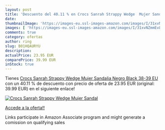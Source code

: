 ```yaml
---
layout: post
title: 'Descuento del 40.11 % en Crocs Sanrah Strappy Wedge  Mujer Sandal'
date: 
thumbnailImage: 'https://images-eu.ssl-images-amazon.com/images/I/31xvNZmmEvL._SL200_.jpg'
images: [ 'https://images-eu.ssl-images-amazon.com/images/I/31xvNZmmEvL._SL200_.jpg' ]
comments: true
category: ofertas
author: ring
slug: B01HQAURYU
description:
actualPrice: 23.95 EUR
comparePrice: 39.99 EUR
inStock: true
---
```


Tienes [Crocs Sanrah Strappy Wedge  Mujer Sandalia  Negro  Black   38-39 EU](https://www.amazon.es/dp/B01HQAURYU/?tag=tolees-21) con un 40.11 % de descuento con precio de oferta de 23.95 EUR (original: 39.99 EUR) en el siguiente enlace!

[![Crocs Sanrah Strappy Wedge  Mujer Sandal](https://images-eu.ssl-images-amazon.com/images/I/31xvNZmmEvL._SL200_.jpg)](https://www.amazon.es/dp/B01HQAURYU/?tag=tolees-21)

[Accede a la oferta!!](https://www.amazon.es/dp/B01HQAURYU/?tag=tolees-21)

Links participate in Amazon Associate program and might generate a comission on qualifying sales


